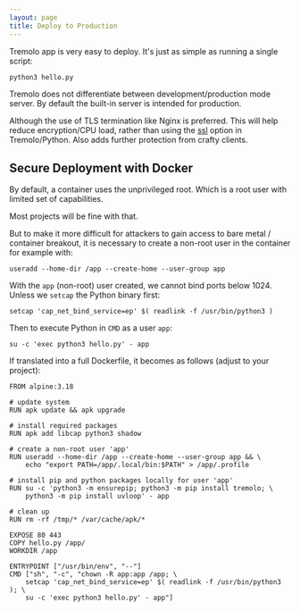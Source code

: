 ```yaml
---
layout: page
title: Deploy to Production
---
```


Tremolo app is very easy to deploy. It's just as simple as running a single script:

```python
python3 hello.py
```

Tremolo does not differentiate between development/production mode server. By default the built-in server is intended for production.

Although the use of TLS termination like Nginx is preferred. This will help reduce encryption/CPU load, rather than using the [ssl](https://nggit.github.io/tremolo-docs/configuration.html#ssl) option in Tremolo/Python. Also adds further protection from crafty clients.

## Secure Deployment with Docker
By default, a container uses the unprivileged root. Which is a root user with limited set of capabilities.

Most projects will be fine with that.

But to make it more difficult for attackers to gain access to bare metal / container breakout, it is necessary to create a non-root user in the container for example with:

```
useradd --home-dir /app --create-home --user-group app
```

With the `app` (non-root) user created, we cannot bind ports below 1024. Unless we `setcap` the Python binary first:

```
setcap 'cap_net_bind_service=ep' $( readlink -f /usr/bin/python3 )
```

Then to execute Python in `CMD` as a user `app`:
```
su -c 'exec python3 hello.py' - app
```

If translated into a full Dockerfile, it becomes as follows (adjust to your project):

```
FROM alpine:3.18

# update system
RUN apk update && apk upgrade

# install required packages
RUN apk add libcap python3 shadow

# create a non-root user 'app'
RUN useradd --home-dir /app --create-home --user-group app && \
    echo "export PATH=/app/.local/bin:$PATH" > /app/.profile

# install pip and python packages locally for user 'app'
RUN su -c 'python3 -m ensurepip; python3 -m pip install tremolo; \
    python3 -m pip install uvloop' - app

# clean up
RUN rm -rf /tmp/* /var/cache/apk/*

EXPOSE 80 443
COPY hello.py /app/
WORKDIR /app

ENTRYPOINT ["/usr/bin/env", "--"]
CMD ["sh", "-c", "chown -R app:app /app; \
    setcap 'cap_net_bind_service=ep' $( readlink -f /usr/bin/python3 ); \
    su -c 'exec python3 hello.py' - app"]
```
